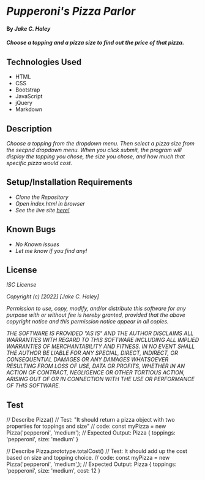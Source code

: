 # _Pupperoni's Pizza Parlor_

#### By _**Jake C. Haley**_

#### _Choose a topping and a pizza size to find out the price of that pizza._

## Technologies Used

* HTML
* CSS
* Bootstrap
* JavaScript
* jQuery
* Markdown

## Description

_Choose a topping from the dropdown menu. Then select a pizza size from the secpnd dropdown menu. When you click submit, the program will display the topping you chose, the size you chose, and how much that specific pizza would cost._

## Setup/Installation Requirements

* _Clone the Repository_
* _Open index.html in browser_
* _See the live site [here!](https://jakechaley.github.io/pizza-parlor/)_


## Known Bugs

* _No Known issues_
* _Let me know if you find any!_

## License

_ISC License_

_Copyright (c) [2022] [Jake C. Haley]_

_Permission to use, copy, modify, and/or distribute this software for any
purpose with or without fee is hereby granted, provided that the above
copyright notice and this permission notice appear in all copies._

_THE SOFTWARE IS PROVIDED "AS IS" AND THE AUTHOR DISCLAIMS ALL WARRANTIES WITH
REGARD TO THIS SOFTWARE INCLUDING ALL IMPLIED WARRANTIES OF MERCHANTABILITY
AND FITNESS. IN NO EVENT SHALL THE AUTHOR BE LIABLE FOR ANY SPECIAL, DIRECT,
INDIRECT, OR CONSEQUENTIAL DAMAGES OR ANY DAMAGES WHATSOEVER RESULTING FROM
LOSS OF USE, DATA OR PROFITS, WHETHER IN AN ACTION OF CONTRACT, NEGLIGENCE OR
OTHER TORTIOUS ACTION, ARISING OUT OF OR IN CONNECTION WITH THE USE OR
PERFORMANCE OF THIS SOFTWARE._

## Test

// Describe Pizza()
// Test: "It should return a pizza object with two properties for toppings and size"
// code: const myPizza = new Pizza('pepperoni', 'medium');
// Expected Output: Pizza { toppings: 'pepperoni', size: 'medium' }

// Describe Pizza.prototype.totalCost()
// Test: It should add up the cost based on size and topping choice.
// code: const myPizza = new Pizza('pepperoni', 'medium',);
// Expected Output: Pizza { toppings: 'pepperoni', size: 'medium', cost: 12 }